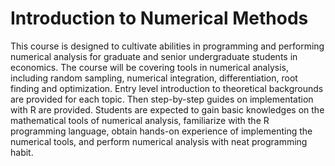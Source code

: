 # Introduction to Numerical Methods

This course is designed to cultivate abilities in programming and performing numerical analysis for graduate and senior undergraduate students in economics. The course will be covering tools in numerical analysis, including random sampling, numerical integration, differentiation, root finding and optimization. Entry level introduction to theoretical backgrounds are provided for each topic. Then step-by-step guides on implementation with R are provided. Students are expected to gain basic knowledges on the mathematical tools of numerical analysis, familiarize with the R programming language, obtain hands-on experience of implementing the numerical tools, and perform numerical analysis with neat programming habit.
